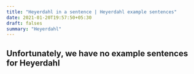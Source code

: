 ```yaml
---
title: "Heyerdahl in a sentence | Heyerdahl example sentences"
date: 2021-01-20T19:57:50+05:30
draft: falses
summary: "Heyerdahl"
---
```

## Unfortunately, we have no example sentences for Heyerdahl                 
